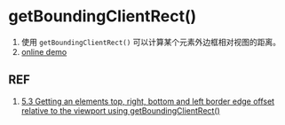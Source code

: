 # getBoundingClientRect()

1. 使用 `getBoundingClientRect()` 可以计算某个元素外边框相对视图的距离。
1. [online demo](https://liuz2.gitee.io/test/dom-size/getboundingclientrect.html)

## REF

1. [5.3 Getting an elements top, right, bottom and left border edge offset relative to the viewport using getBoundingClientRect()](http://www.domenlightenment.com/#5.3)